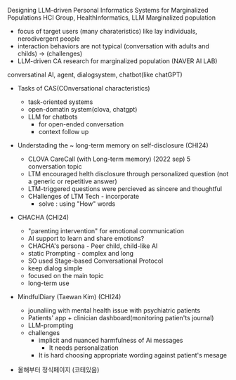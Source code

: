 Designing LLM-driven Personal Informatics Systems for Marginalized Populations
HCI Group, HealthInformatics, LLM
Marginalized population
- focus of target users (many charateristics) like lay individuals, nerodivergent people
- interaction behaviors are not typical  (conversation with adults and childs)  →  (challenges)
- LLM-driven CA research for marginalized population (NAVER AI LAB)

conversatinal AI, agent, dialogsystem, chatbot(like chatGPT)
- Tasks of CAS(COnversational characteristics)
	- task-oriented systems
	- open-domatin system(clova, chatgpt)
	- LLM for chatbots
		- for open-ended conversation
		- context follow up

- Understading the ~ long-term memory on self-disclosure (CHI24)
	- CLOVA CareCall (with Long-term memory) (2022 sep)   5 conversation topic
	- LTM encouraged helth disclosure through personalized question (not a generic or repetitive answer)
	- LTM-triggered questions were percieved as sincere and thoughtful
	- CHallenges of LTM Tech - incorporate
		- solve : using "How" words
- CHACHA (CHI24)
	- "parenting intervention" for emotional communication
	- AI support to learn and share emotions?
	- CHACHA's persona - Peer child, child-like AI
	- static Prompting - complex and long
	- SO used Stage-based Conversational Protocol
	- keep dialog simple
	- focused on the main topic
	- long-term use
- MindfulDiary (Taewan Kim) (CHI24)
	- jounaliing with mental health issue with psychiatric patients
	- Patients' app + clinician dashboard(monitoring patien'ts journal)
	- LLM-prompting
	- challenges 
		- implicit and nuanced harmfulness of Ai messages
			- It needs personalization
		- It is hard choosing appropriate wording against patient's mesage

- 올해부터 정식페이지 (코테있음)